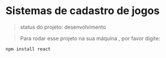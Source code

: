<H1>Sistemas de cadastro de jogos</h1>

> status do projeto: desenvolvimento 

> Para rodar esse projeto na sua máquina , por favor digite:
```
npm install react 
``` 

